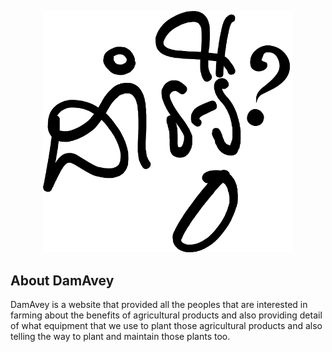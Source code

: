 <p align="center"><a href="https://laravel.com" target="_blank"><img src="public\img\damaveyblack.png" width="400"></a></p>

## About DamAvey

DamAvey is a website that provided all the peoples that are interested in farming about the benefits of agricultural products and also providing detail of what equipment that we use to plant those agricultural products and also telling the way to plant and maintain those plants too.